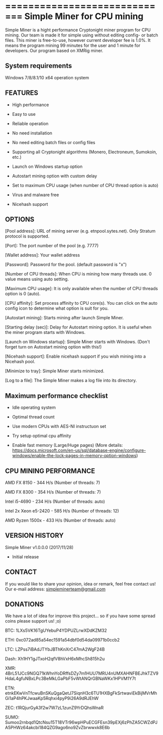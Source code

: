 =============================
 Simple Miner for CPU mining
=============================

Simple Miner is a hight performance Cryptonight miner program for CPU mining. Our team is made it for simple using without editing config- or batch files.
This miner is free-to-use, however current developer fee is 1.0%. It means the program mining 99 minutes for the user and 1 minute for developers.
Our program based on XMRig miner.


System requirements
-------------------
Windows 7/8/8.1/10 x64 operation system


FEATURES
--------
* High performance

* Easy to use

* Reliable operation

* No need installation

* No need editing batch files or config files

* Supporting all Cryptonight algorithms (Monero, Electroneum, Sumokoin, etc.)

* Launch on Windows startup option

* Autostart mining option with custom delay

* Set to maximum CPU usage (when number of CPU thread option is auto)

* Virus and malware free

* Nicehash support


OPTIONS
-------
[Pool address]: URL of mining server (e.g. etnpool.sytes.net). Only Stratum protocol is supported.

[Port]: The port number of the pool (e.g. 7777)

[Wallet address]: Your wallet address

[Password]: Password for the pool. (default password is "x")

[Number of CPU threads]: When CPU is mining how many threads use. 0 value means using auto setting.

[Maximum CPU usage]: It is only available when the number of CPU threads option is 0 (auto).

[CPU affinity]: Set process affinity to CPU core(s). You can click on the auto config icon to determine what option is suit for you.

[Autostart mining]: Starts mining after launch Simple Miner.

[Starting delay (sec)]: Delay for Autostart mining option. It is useful when the miner program starts with Windows.

[Launch on Windows startup]: Simple Miner starts with Windows. (Don't forget turn on Autostart mining option with this!)

[Nicehash support]: Enable nicehash support if you wish mining into a Nicehash pool.

[Minimize to tray]: Simple Miner starts minimized.

[Log to a file]: The Simple Miner makes a log file into its directory.



Maximum performance checklist
-----------------------------
* Idle operating system

* Optimal thread count

* Use modern CPUs with AES-NI instructuon set

* Try setup optimal cpu affinity

* Enable fast memory (Large/Huge pages) (More details: https://docs.microsoft.com/en-us/sql/database-engine/configure-windows/enable-the-lock-pages-in-memory-option-windows)


CPU MINING PERFORMANCE
----------------------
AMD FX 8150 - 344 H/s (Number of threads: 7)

AMD FX 8300 - 354 H/s (Number of threads: 7)

Intel i5-4690 - 234 H/s (Number of threads: auto)

Intel 2x Xeon e5-2420 - 585 H/s (Number of threads: 12)

AMD Ryzen 1500x - 433 H/s (Number of threads: auto)


VERSION HISTORY
---------------
Simple Miner v1.0.0.0 (2017/11/28)
 - Initial release


CONTACT
-------
If you would like to share your opinion, idea or remark, feel free contact us! 
Our e-mail address: simpleminerteam@gmail.com


DONATIONS
--------
We have a lot of idea for improve this project... so if you have some spread coins please support us! ;o)

BTC: 1LXs5VK16TgUYebuP4YDPUZLrwXDdKZM32

ETH: 0xc072ad85a54ec1591a54dbf0d54da09971b0ccb2

LTC: LZPss7iBAdJTYbJBThKnXrC47mA2WgF24B

Dash: Xh1HY1gJTxoH2qfV8hVxH6xMhcSh815h2u

XMR: 4BrL51JCc9NGQ71kWhnYoDRffsDZy7m1HUU7MRU4nUMXAHNFBEJhkTZV9HdaL4gfuNBxLPc3BeMkLGaPbF5vWtANQrGBNaWKx1HPVM1Y7t

ETN: etnkEKwVnTfcwuBnSKuQgaQetJ7SiqnH3c6TU1HXBgFkSrtwaviEkBijMVrMhGi1aP4hPKJwaaKp5Rqhxi4pyP9i26A9dRJEhW

ZEC: t1RQjurGyA3f2w7W7zL1zunZ9YrDQhsWnaR

SUMO: Sumoo2rnbqd1QtcNsu15T18VTr96wpHPuECGFEsn39pEXj6zPhZA5CWZdPJA5PHWz64akcbi184QZG9ago6no9ZvZbrwwxk8E6b
